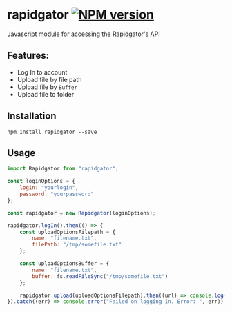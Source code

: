 # rapidgator [![NPM version](https://badge.fury.io/js/rapidgator.svg)](http://badge.fury.io/js/rapidgator)

Javascript module for accessing the Rapidgator's API

## Features:

 * Log In to account
 * Upload file by file path
 * Upload file by `Buffer`
 * Upload file to folder

## Installation

`npm install rapidgator --save`

## Usage

```javascript
import Rapidgator from "rapidgator";

const loginOptions = {
    login: "yourlogin",
    password: "yourpassword"
};

const rapidgator = new Rapidgator(loginOptions);

rapidgator.logIn().then(() => {
    const uploadOptionsFilepath = {
        name: "filename.txt",
        filePath: "/tmp/somefile.txt"
    };

	const uploadOptionsBuffer = {
        name: "filename.txt",
        buffer: fs.readFileSync("/tmp/somefile.txt")
    };

    rapidgator.upload(uploadOptionsFilepath).then((url) => console.log(`Your file has been uploaded. URL: ${url}`)).catch(console.error);
}).catch((err) => console.error("Failed on logging in. Error: ", err));
```
